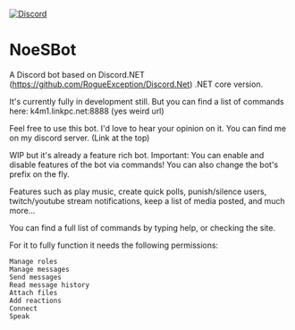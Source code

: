 [![Discord](https://discordapp.com/api/guilds/302738686737514497/widget.png)](https://discord.gg/QxzQJJd)

# NoeSBot
A Discord bot based on Discord.NET (https://github.com/RogueException/Discord.Net) .NET core version.

It's currently fully in development still. But you can find a list of commands here: k4m1.linkpc.net:8888 (yes weird url)

Feel free to use this bot.
I'd love to hear your opinion on it. You can find me on my discord server. (Link at the top)

WIP but it's already a feature rich bot. Important: You can enable and disable features of the bot via commands! You can also change the bot's prefix on the fly.

Features such as play music, create quick polls, punish/silence users, twitch/youtube stream notifications, keep a list of media posted, and much more...

You can find a full list of commands by typing help, or checking the site.

For it to fully function it needs the following permissions:

    Manage roles
    Manage messages
    Send messages
    Read message history
    Attach files
    Add reactions
    Connect
    Speak
